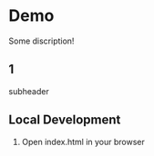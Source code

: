 # Demo

Some discription!

## 1

subheader

## Local Development

1. Open index.html in your browser
